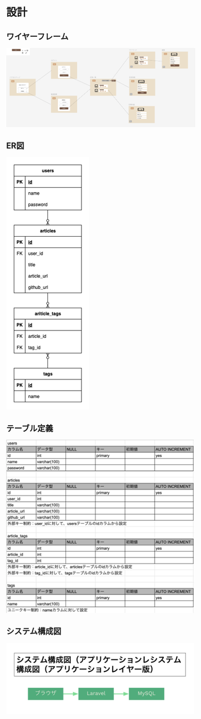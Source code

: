 # 設計
## ワイヤーフレーム
<img src="images/wireframe.png">

## ER図
<img src="images/aplus.drawio.png">

## テーブル定義
<img src="images/teble_definition.png" width="500">

## システム構成図
<img src="images/system-architecture-diagram.png" width="500">



